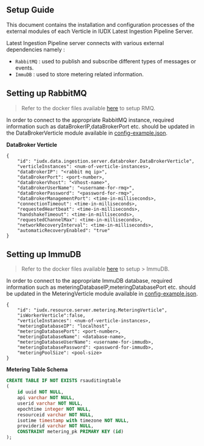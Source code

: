 Setup Guide
----

This document contains the installation and configuration processes of the external modules of each Verticle in IUDX Latest Ingestion Pipeline Server.



Latest Ingestion Pipeline server connects with various external dependencies namely :

 - `RabbitMQ` : used to publish and subscribe different types of messages or events.
 - `ImmuDB` : used to store metering related information.
 
 
## Setting up RabbitMQ
 
> Refer to the docker files available [here](https://github.com/datakaveri/iudx-deployment/blob/master/Docker-Swarm-deployment/single-node/databroker) to 
> setup RMQ.


In order to connect to the appropriate RabbitMQ instance, required information such as dataBrokerIP,dataBrokerPort etc. should be updated in the DataBrokerVerticle module available in [config-example.json](example-configs/config-example.json).


**DataBroker Verticle**

```
{
    "id": "iudx.data.ingestion.server.databroker.DataBrokerVerticle",
    "verticleInstances": <num-of-verticle-instances>,
    "dataBrokerIP": "<rabbit mq ip>",
    "dataBrokerPort": <port-number>,
    "dataBrokerVhost": "<Vhost-name>",
    "dataBrokerUserName": "<username-for-rmq>",
    "dataBrokerPassword": "<password-for-rmq>",
    "dataBrokerManagementPort": <time-in-milliseconds>,
    "connectionTimeout": <time-in-milliseconds>,
    "requestedHeartbeat": <time-in-milliseconds>,
    "handshakeTimeout": <time-in-milliseconds>,
    "requestedChannelMax": <time-in-milliseconds>,
    "networkRecoveryInterval": <time-in-milliseconds>,
    "automaticRecoveryEnabled": "true"
}
```

## Setting up ImmuDB

> Refer to the docker files available [here](https://github.com/datakaveri/iudx-deployment/blob/master/Docker-Swarm-deployment/single-node/immudb) to setup > ImmuDB.

In order to connect to the appropriate ImmuDB database, required information such as meteringDatabaseIP,meteringDatabasePort etc. should be updated in the MeteringVerticle module available in [config-example.json](configs/config-example.json).

```
{
    "id": "iudx.resource.server.metering.MeteringVerticle",
    "isWorkerVerticle":false,
    "verticleInstances": <num-of-verticle-instances>,
    "meteringDatabaseIP": "localhost",
    "meteringDatabasePort": <port-number>,
    "meteringDatabaseName": <database-name>,
    "meteringDatabaseUserName": <username-for-immudb>,
    "meteringDatabasePassword": <password-for-immudb>,
    "meteringPoolSize": <pool-size>
}
```

**Metering Table Schema**

```sql
CREATE TABLE IF NOT EXISTS rsauditingtable
(
    id uuid NOT NULL,
    api varchar NOT NULL,
    userid varchar NOT NULL,
    epochtime integer NOT NULL,
    resourceid varchar NOT NULL,
    isotime timestamp with timezone NOT NULL,
    providerid varchar NOT NULL,
    CONSTRAINT metering_pk PRIMARY KEY (id)
);
```
